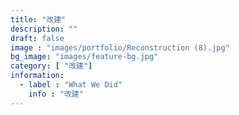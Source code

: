 ```yaml
---
title: "改建"
description: ""
draft: false
image : "images/portfolio/Reconstruction (8).jpg"
bg_image: "images/feature-bg.jpg"
category: [ "改建"]
information:
  - label : "What We Did"
    info : "改建"
---
```



